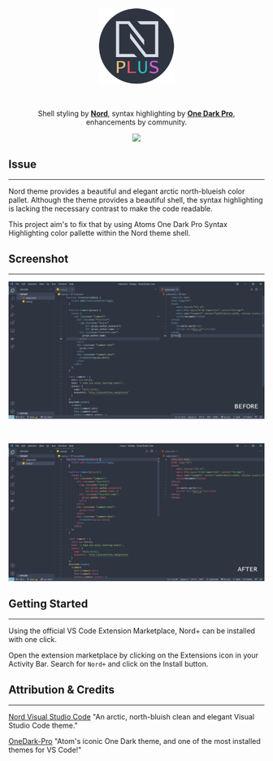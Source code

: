 </br>

<p align="center">
    <img width="150px" src="./assets/git_logo.png"/>
</p>

</br>
<p align="center">
    Shell styling by <strong><a href="https://github.com/arcticicestudio/nord-visual-studio-code" target="_blank">Nord</a></strong>, syntax highlighting by <strong><a href="https://github.com/Binaryify/OneDark-Pro" target="_blank">One Dark Pro</a></strong>,</br> enhancements by community.
</p>

<p align="center">
    <img src="https://img.shields.io/github/license/yeasir01/nord-plus-theme" />
</p>

## Issue
---
Nord theme provides a beautiful and elegant arctic north-blueish color pallet. Although the theme provides a beautiful shell, the syntax highlighting is lacking the necessary contrast to make the code readable.

This project aim's to fix that by using Atoms One Dark Pro Syntax Highlighting color pallette within the Nord theme shell.

## Screenshot
---
![ScreenShot1](./assets/before.png)

</br>

![ScreenShot2](./assets/after.png)

## Getting Started
---
Using the official VS Code Extension Marketplace, Nord+ can be installed with one click.

Open the extension marketplace by clicking on the Extensions icon in your Activity Bar. Search for ```Nord+``` and click on the Install button.

## Attribution & Credits
---
[Nord Visual Studio Code](https://github.com/arcticicestudio/nord-visual-studio-code) "An arctic, north-bluish clean and elegant Visual Studio Code theme."

[OneDark-Pro](https://github.com/Binaryify/OneDark-Pro) "Atom's iconic One Dark theme, and one of the most installed themes for VS Code!"